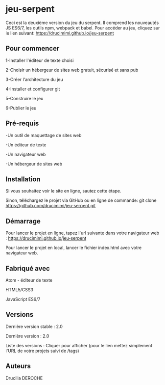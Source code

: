 # jeu-serpent
Ceci est la deuxième version du jeu du serpent. Il comprend les nouveautés JS ES6/7, les outils npm, webpack et babel.
Pour accéder au jeu, cliquez sur le lien suivant: https://drucimimi.github.io/jeu-serpent

## Pour commencer
1-Installer l'éditeur de texte choisi

2-Choisir un hébergeur de sites web gratuit, sécurisé et sans pub

3-Créer l'architecture du jeu

4-Installer et configurer git

5-Construire le jeu

6-Publier le jeu

## Pré-requis
-Un outil de maquettage de sites web

-Un éditeur de texte

-Un navigateur web

-Un hébergeur de sites web

## Installation
Si vous souhaitez voir le site en ligne, sautez cette étape.

Sinon, téléchargez le projet via GitHub ou en ligne de commande: git clone https://github.com/drucimimi/jeu-serpent.git

## Démarrage
Pour lancer le projet en ligne, tapez l'url suivante dans votre navigateur web : https://drucimimi.github.io/jeu-serpent

Pour lancer le projet en local, lancer le fichier index.html avec votre navigateur web.

## Fabriqué avec
Atom - éditeur de texte

HTML5/CSS3

JavaScript ES6/7

## Versions
Dernière version stable : 2.0

Dernière version : 2.0

Liste des versions : Cliquer pour afficher (pour le lien mettez simplement l'URL de votre projets suivi de /tags)

## Auteurs
Drucilla DEROCHE
